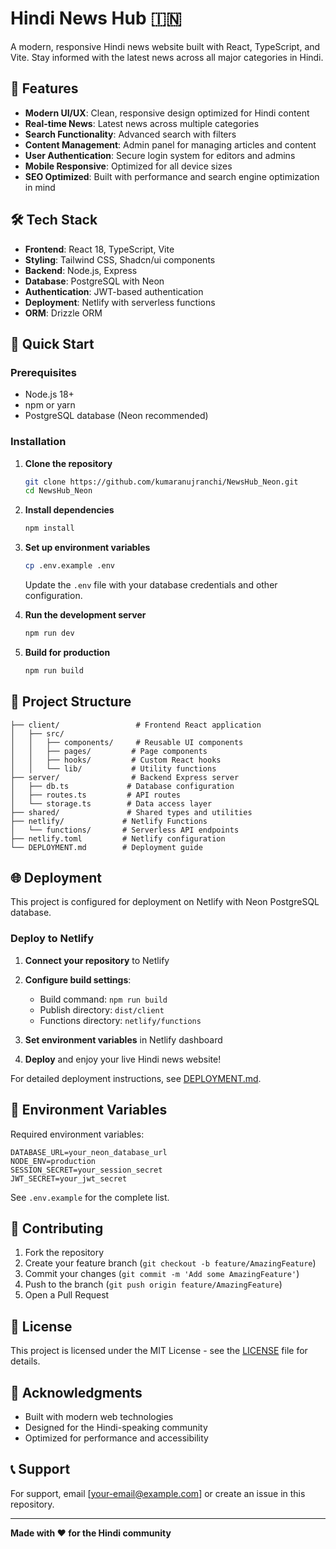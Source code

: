 # Hindi News Hub 🇮🇳

A modern, responsive Hindi news website built with React, TypeScript, and Vite. Stay informed with the latest news across all major categories in Hindi.

## 🌟 Features

- **Modern UI/UX**: Clean, responsive design optimized for Hindi content
- **Real-time News**: Latest news across multiple categories
- **Search Functionality**: Advanced search with filters
- **Content Management**: Admin panel for managing articles and content
- **User Authentication**: Secure login system for editors and admins
- **Mobile Responsive**: Optimized for all device sizes
- **SEO Optimized**: Built with performance and search engine optimization in mind

## 🛠️ Tech Stack

- **Frontend**: React 18, TypeScript, Vite
- **Styling**: Tailwind CSS, Shadcn/ui components
- **Backend**: Node.js, Express
- **Database**: PostgreSQL with Neon
- **Authentication**: JWT-based authentication
- **Deployment**: Netlify with serverless functions
- **ORM**: Drizzle ORM

## 🚀 Quick Start

### Prerequisites

- Node.js 18+ 
- npm or yarn
- PostgreSQL database (Neon recommended)

### Installation

1. **Clone the repository**
   ```bash
   git clone https://github.com/kumaranujranchi/NewsHub_Neon.git
   cd NewsHub_Neon
   ```

2. **Install dependencies**
   ```bash
   npm install
   ```

3. **Set up environment variables**
   ```bash
   cp .env.example .env
   ```
   
   Update the `.env` file with your database credentials and other configuration.

4. **Run the development server**
   ```bash
   npm run dev
   ```

5. **Build for production**
   ```bash
   npm run build
   ```

## 📁 Project Structure

```
├── client/                 # Frontend React application
│   ├── src/
│   │   ├── components/     # Reusable UI components
│   │   ├── pages/         # Page components
│   │   ├── hooks/         # Custom React hooks
│   │   └── lib/           # Utility functions
├── server/                # Backend Express server
│   ├── db.ts             # Database configuration
│   ├── routes.ts         # API routes
│   └── storage.ts        # Data access layer
├── shared/               # Shared types and utilities
├── netlify/             # Netlify Functions
│   └── functions/       # Serverless API endpoints
├── netlify.toml         # Netlify configuration
└── DEPLOYMENT.md        # Deployment guide
```

## 🌐 Deployment

This project is configured for deployment on Netlify with Neon PostgreSQL database.

### Deploy to Netlify

1. **Connect your repository** to Netlify
2. **Configure build settings**:
   - Build command: `npm run build`
   - Publish directory: `dist/client`
   - Functions directory: `netlify/functions`

3. **Set environment variables** in Netlify dashboard
4. **Deploy** and enjoy your live Hindi news website!

For detailed deployment instructions, see [DEPLOYMENT.md](./DEPLOYMENT.md).

## 📝 Environment Variables

Required environment variables:

```env
DATABASE_URL=your_neon_database_url
NODE_ENV=production
SESSION_SECRET=your_session_secret
JWT_SECRET=your_jwt_secret
```

See `.env.example` for the complete list.

## 🤝 Contributing

1. Fork the repository
2. Create your feature branch (`git checkout -b feature/AmazingFeature`)
3. Commit your changes (`git commit -m 'Add some AmazingFeature'`)
4. Push to the branch (`git push origin feature/AmazingFeature`)
5. Open a Pull Request

## 📄 License

This project is licensed under the MIT License - see the [LICENSE](LICENSE) file for details.

## 🙏 Acknowledgments

- Built with modern web technologies
- Designed for the Hindi-speaking community
- Optimized for performance and accessibility

## 📞 Support

For support, email [your-email@example.com] or create an issue in this repository.

---

**Made with ❤️ for the Hindi community**